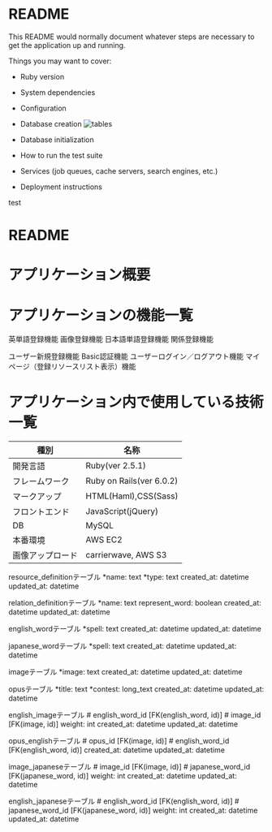 # README

This README would normally document whatever steps are necessary to get the
application up and running.

Things you may want to cover:

* Ruby version

* System dependencies

* Configuration

* Database creation
![tables](https://user-images.githubusercontent.com/55179175/70849625-76932700-1ec4-11ea-9d8d-0d16edf3a1ac.png)
* Database initialization

* How to run the test suite

* Services (job queues, cache servers, search engines, etc.)

* Deployment instructions

test
# README

# アプリケーション概要



# アプリケーションの機能一覧

英単語登録機能
画像登録機能
日本語単語登録機能
関係登録機能

ユーザー新規登録機能
Basic認証機能
ユーザーログイン／ログアウト機能
マイページ（登録リソースリスト表示）機能

# アプリケーション内で使用している技術一覧

|種別|名称|
|----|---|
|開発言語|Ruby(ver 2.5.1)|
|フレームワーク|Ruby on Rails(ver 6.0.2)|
|マークアップ|HTML(Haml),CSS(Sass)|
|フロントエンド|JavaScript(jQuery)|
|DB|MySQL|
|本番環境|AWS EC2|
|画像アップロード|carrierwave, AWS S3|



resource_definitionテーブル
    *name: text
    *type: text
    created_at: datetime
    updated_at: datetime

relation_definitionテーブル
    *name: text
    represent_word: boolean
    created_at: datetime
    updated_at: datetime

english_wordテーブル
    *spell: text
    created_at: datetime
    updated_at: datetime

japanese_wordテーブル
    *spell: text
    created_at: datetime
    updated_at: datetime

imageテーブル
    *image: text
    created_at: datetime
    updated_at: datetime

opusテーブル
    *title: text
    *contest: long_text
    created_at: datetime
    updated_at: datetime

english_imageテーブル
    # english_word_id [FK(english_word, id)]
    # image_id [FK(image, id)]
    weight: int
    created_at: datetime
    updated_at: datetime

opus_englishテーブル
    # opus_id [FK(image, id)]
    # english_word_id [FK(english_word, id)]
    created_at: datetime
    updated_at: datetime

image_japaneseテーブル
    # image_id [FK(image, id)]
    # japanese_word_id [FK(japanese_word, id)]
    weight: int
    created_at: datetime
    updated_at: datetime

english_japaneseテーブル
    # english_word_id [FK(english_word, id)]
    # japanese_word_id [FK(japanese_word, id)]
    weight: int
    created_at: datetime
    updated_at: datetime
